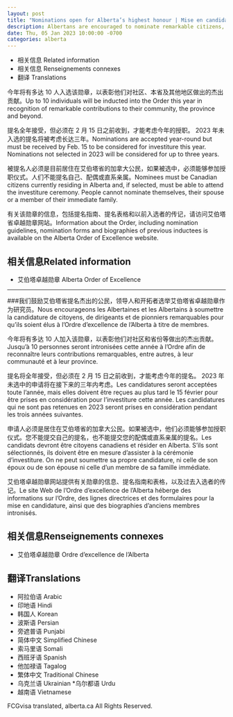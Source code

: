 ```yaml
---
layout: post
title: "Nominations open for Alberta’s highest honour | Mise en candidature pour la plus haute distinction de l’Alberta"
description: Albertans are encouraged to nominate remarkable citizens, leaders and innovators for membership in the Alberta Order of Excellence.
date: Thu, 05 Jan 2023 10:00:00 -0700
categories: alberta
---
```


* 相关信息 Related information
* 相关信息 Renseignements connexes
* 翻译 Translations

今年将有多达 10 人入选该勋章，以表彰他们对社区、本省及其他地区做出的杰出贡献。Up to 10 individuals will be inducted into the Order this year in recognition of remarkable contributions to their community, the province and beyond.

提名全年接受，但必须在 2 月 15 日之前收到，才能考虑今年的授职。 2023 年未入选的提名将被考虑长达三年。Nominations are accepted year-round but must be received by Feb. 15 to be considered for investiture this year. Nominations not selected in 2023 will be considered for up to three years.

被提名人必须是目前居住在艾伯塔省的加拿大公民，如果被选中，必须能够参加授职仪式。人们不能提名自己、配偶或直系亲属。Nominees must be Canadian citizens currently residing in Alberta and, if selected, must be able to attend the investiture ceremony. People cannot nominate themselves, their spouse or a member of their immediate family.

有关该勋章的信息，包括提名指南、提名表格和以前入选者的传记，请访问艾伯塔省卓越勋章网站。Information about the Order, including nomination guidelines, nomination forms and biographies of previous inductees is available on the Alberta Order of Excellence website.

## 相关信息Related information

* 艾伯塔卓越勋章 Alberta Order of Excellence

* * ** *

###我们鼓励艾伯塔省提名杰出的公民，领导人和开拓者选举艾伯塔省卓越勋章作为研究员。Nous encourageons les Albertaines et les Albertains à soumettre la candidature de citoyens, de dirigeants et de pionniers remarquables pour qu’ils soient élus à l’Ordre d’excellence de l’Alberta à titre de membres.

今年将有多达 10 人加入该勋章，以表彰他们对社区和省份等做出的杰出贡献。Jusqu’à 10 personnes seront intronisées cette année à l’Ordre afin de reconnaître leurs contributions remarquables, entre autres, à leur communauté et à leur province.

提名将全年接受，但必须在 2 月 15 日之前收到，才能考虑今年的提名。 2023 年未选中的申请将在接下来的三年内考虑。Les candidatures seront acceptées toute l’année, mais elles doivent être reçues au plus tard le 15 février pour être prises en considération pour l’investiture cette année. Les candidatures qui ne sont pas retenues en 2023 seront prises en considération pendant les trois années suivantes.

申请人必须是居住在艾伯塔省的加拿大公民。如果被选中，他们必须能够参加授职仪式。您不能提交自己的提名，也不能提交您的配偶或直系亲属的提名。Les candidats devront être citoyens canadiens et résider en Alberta. S’ils sont sélectionnés, ils doivent être en mesure d’assister à la cérémonie d’investiture. On ne peut soumettre sa propre candidature, ni celle de son époux ou de son épouse ni celle d’un membre de sa famille immédiate.

艾伯塔卓越勋章网站提供有关勋章的信息、提名指南和表格，以及过去入选者的传记。Le site Web de l’Ordre d’excellence de l’Alberta héberge des informations sur l’Ordre, des lignes directrices et des formulaires pour la mise en candidature, ainsi que des biographies d’anciens membres intronisés.

## 相关信息Renseignements connexes

* 艾伯塔卓越勋章 Ordre d’excellence de l’Alberta

## 翻译Translations

* 阿拉伯语 Arabic
* 印地语 Hindi
* 韩国人 Korean
* 波斯语 Persian
* 旁遮普语 Punjabi
* 简体中文 Simplified Chinese
* 索马里语 Somali
* 西班牙语 Spanish
* 他加禄语 Tagalog
* 繁体中文 Traditional Chinese
* 乌克兰语 Ukrainian
*乌尔都语 Urdu
* 越南语 Vietnamese

FCGvisa translated, alberta.ca All Rights Reserved.
